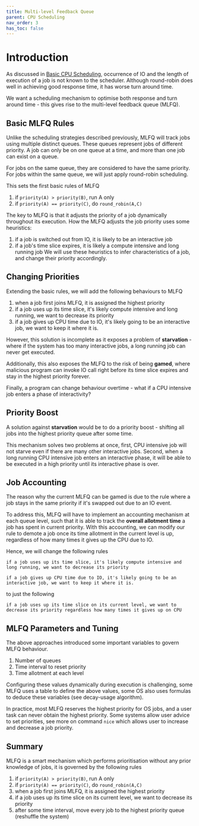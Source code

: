 ```yaml
---
title: Multi-level Feedback Queue
parent: CPU Scheduling
nav_order: 3
has_toc: false
---
```

# Introduction
As discussed in [Basic CPU Scheduling](https://isbobby.github.io/2-os/2-scheduling/2-scheduling_strategies.html), occurrence of IO and the length of execution of a job is not known to the scheduler. Although round-robin does well in achieving good response time, it has worse turn around time.

We want a scheduling mechanism to optimise both response and turn around time - this gives rise to the multi-level feedback queue (MLFQ).
## Basic MLFQ Rules
Unlike the scheduling strategies described previously, MLFQ will track jobs using multiple distinct queues. These queues represent jobs of different priority. A job can only be on one queue at a time, and more than one job can exist on a queue.

For jobs on the same queue, they are considered to have the same priority. For jobs within the same queue, we will just apply round-robin scheduling.

This sets the first basic rules of MLFQ
1. if `priority(A) > priority(B)`, run A only
2. if `priority(A) == priority(C)`, do `round_robin(A,C)`

The key to MLFQ is that it adjusts the priority of a job dynamically throughout its execution. How the MLFQ adjusts the job priority uses some heuristics:
1. if a job is switched out from IO, it is likely to be an interactive job
2. if a job's time slice expires, it is likely a compute intensive and long running job
We will use these heuristics to infer characteristics of a job, and change their priority accordingly.

## Changing Priorities
Extending the basic rules, we will add the following behaviours to MLFQ
1. when a job first joins MLFQ, it is assigned the highest priority
2. if a job uses up its time slice, it's likely compute intensive and long running, we want to decrease its priority
3. if a job gives up CPU time due to IO, it's likely going to be an interactive job, we want to keep it where it is.

However, this solution is incomplete as it exposes a problem of **starvation** - where if the system has too many interactive jobs, a long running job can never get executed.

Additionally, this also exposes the MLFQ to the risk of being **gamed**, where malicious program can invoke IO call right before its time slice expires and stay in the highest priority forever.

Finally, a program can change behaviour overtime - what if a CPU intensive job enters a phase of interactivity?
## Priority Boost
A solution against **starvation** would be to do a priority boost - shifting all jobs into the highest priority queue after some time.

This mechanism solves two problems at once, first, CPU intensive job will not starve even if there are many other interactive jobs. Second, when a long running CPU intensive job enters an interactive phase, it will be able to be executed in a high priority until its interactive phase is over.
## Job Accounting
The reason why the current MLFQ can be gamed is due to the rule where a job stays in the same priority if it's swapped out due to an IO event.

To address this, MLFQ will have to implement an accounting mechanism at each queue level, such that it is able to track the **overall allotment time** a job has spent in current priority. With this accounting, we can modify our rule to demote a job once its time allotment in the current level is up, regardless of how many times it gives up the CPU due to IO.

Hence, we will change the following rules
```
if a job uses up its time slice, it's likely compute intensive and long running, we want to decrease its priority

if a job gives up CPU time due to IO, it's likely going to be an interactive job, we want to keep it where it is.
```

to just the following
```
if a job uses up its time slice on its current level, we want to decrease its priority regardless how many times it gives up on CPU
```
## MLFQ Parameters and Tuning
The above approaches introduced some important variables to govern MLFQ behaviour.
1. Number of queues
2. Time interval to reset priority
3. Time allotment at each level

Configuring these values dynamically during execution is challenging, some MLFQ uses a table to define the above values, some OS also uses formulas to deduce these variables (see decay-usage algorithm).

In practice, most MLFQ reserves the highest priority for OS jobs, and a user task can never obtain the highest priority. Some systems allow user advice to set priorities, see more on command `nice` which allows user to increase and decrease a job priority.
## Summary
MLFQ is a smart mechanism which performs prioritisation without any prior knowledge of jobs, it is governed by the following rules

1. if `priority(A) > priority(B)`, run A only
2. if `priority(A) == priority(C)`, do `round_robin(A,C)`
3. when a job first joins MLFQ, it is assigned the highest priority
4. if a job uses up its time slice on its current level, we want to decrease its priority
5. after some time interval, move every job to the highest priority queue (reshuffle the system)

